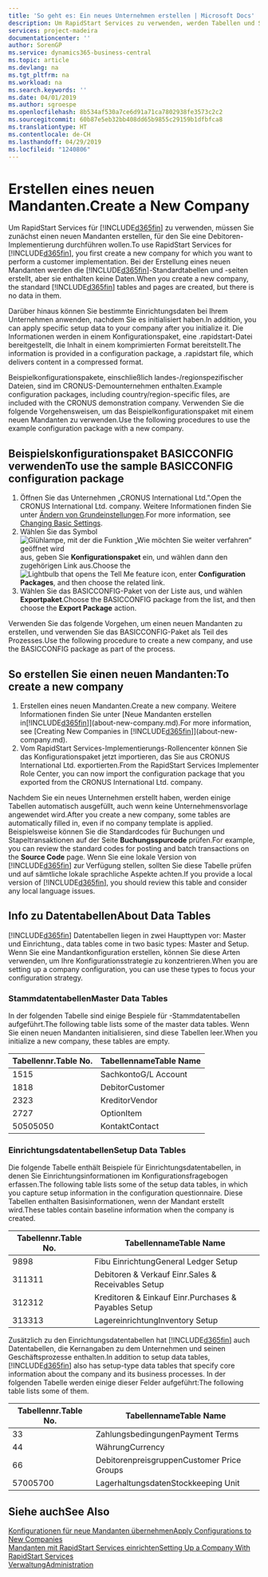 ```yaml
---
title: 'So geht es: Ein neues Unternehmen erstellen | Microsoft Docs'
description: Um RapidStart Services zu verwenden, werden Tabellen und Seiten erstellt, aber sie enthalten keine Daten.
services: project-madeira
documentationcenter: ''
author: SorenGP
ms.service: dynamics365-business-central
ms.topic: article
ms.devlang: na
ms.tgt_pltfrm: na
ms.workload: na
ms.search.keywords: ''
ms.date: 04/01/2019
ms.author: sgroespe
ms.openlocfilehash: 8b534af530a7ce6d91a71ca7802938fe3573c2c2
ms.sourcegitcommit: 60b87e5eb32bb408dd65b9855c29159b1dfbfca8
ms.translationtype: HT
ms.contentlocale: de-CH
ms.lasthandoff: 04/29/2019
ms.locfileid: "1240806"
---
```

# <a name="create-a-new-company"></a><span data-ttu-id="3d62a-103">Erstellen eines neuen Mandanten.</span><span class="sxs-lookup"><span data-stu-id="3d62a-103">Create a New Company</span></span>
<span data-ttu-id="3d62a-104">Um RapidStart Services für [!INCLUDE[d365fin](includes/d365fin_md.md)] zu verwenden, müssen Sie zunächst einen neuen Mandanten erstellen, für den Sie eine Debitoren-Implementierung durchführen wollen.</span><span class="sxs-lookup"><span data-stu-id="3d62a-104">To use RapidStart Services for [!INCLUDE[d365fin](includes/d365fin_md.md)], you first create a new company for which you want to perform a customer implementation.</span></span> <span data-ttu-id="3d62a-105">Bei der Erstellung eines neuen Mandanten werden die [!INCLUDE[d365fin](includes/d365fin_md.md)]-Standardtabellen und -seiten erstellt, aber sie enthalten keine Daten.</span><span class="sxs-lookup"><span data-stu-id="3d62a-105">When you create a new company, the standard [!INCLUDE[d365fin](includes/d365fin_md.md)] tables and pages are created, but there is no data in them.</span></span>

<span data-ttu-id="3d62a-106">Darüber hinaus können Sie bestimmte Einrichtungsdaten bei Ihrem Unternehmen anwenden, nachdem Sie es initialisiert haben.</span><span class="sxs-lookup"><span data-stu-id="3d62a-106">In addition, you can apply specific setup data to your company after you initialize it.</span></span> <span data-ttu-id="3d62a-107">Die Informationen werden in einem Konfigurationspaket, eine .rapidstart-Datei bereitgestellt, die Inhalt in einem komprimierten Format bereitstellt.</span><span class="sxs-lookup"><span data-stu-id="3d62a-107">The information is provided in a configuration package, a .rapidstart file, which delivers content in a compressed format.</span></span>  

<span data-ttu-id="3d62a-108">Beispielkonfigurationspakete, einschließlich landes-/regionspezifischer Dateien, sind im CRONUS-Demounternehmen enthalten.</span><span class="sxs-lookup"><span data-stu-id="3d62a-108">Example configuration packages, including country/region-specific files, are included with the CRONUS demonstration company.</span></span> <span data-ttu-id="3d62a-109">Verwenden Sie die folgende Vorgehensweisen, um das Beispielkonfigurationspaket mit einem neuen Mandanten zu verwenden.</span><span class="sxs-lookup"><span data-stu-id="3d62a-109">Use the following procedures to use the example configuration package with a new company.</span></span>  

## <a name="to-use-the-sample-basicconfig-configuration-package"></a><span data-ttu-id="3d62a-110">Beispielskonfigurationspaket BASICCONFIG verwenden</span><span class="sxs-lookup"><span data-stu-id="3d62a-110">To use the sample BASICCONFIG configuration package</span></span>  
1. <span data-ttu-id="3d62a-111">Öffnen Sie das Unternehmen „CRONUS International Ltd.”.</span><span class="sxs-lookup"><span data-stu-id="3d62a-111">Open the CRONUS International Ltd. company.</span></span> <span data-ttu-id="3d62a-112">Weitere Informationen finden Sie unter [Ändern von Grundeinstellungen](ui-change-basic-settings.md).</span><span class="sxs-lookup"><span data-stu-id="3d62a-112">For more information, see [Changing Basic Settings](ui-change-basic-settings.md).</span></span>
2. <span data-ttu-id="3d62a-113">Wählen Sie das Symbol ![Glühlampe, mit der die Funktion „Wie möchten Sie weiter verfahren“ geöffnet wird](media/ui-search/search_small.png "Wie möchten Sie weiter verfahren?") aus, geben Sie **Konfigurationspaket** ein, und wählen dann den zugehörigen Link aus.</span><span class="sxs-lookup"><span data-stu-id="3d62a-113">Choose the ![Lightbulb that opens the Tell Me feature](media/ui-search/search_small.png "Tell me what you want to do") icon, enter **Configuration Packages**, and then choose the related link.</span></span>  
3. <span data-ttu-id="3d62a-114">Wählen Sie das BASICCONFIG-Paket von der Liste aus, und wählen **Exportpaket**.</span><span class="sxs-lookup"><span data-stu-id="3d62a-114">Choose the BASICCONFIG package from the list, and then choose the **Export Package** action.</span></span>  

<span data-ttu-id="3d62a-115">Verwenden Sie das folgende Vorgehen, um einen neuen Mandanten zu erstellen, und verwenden Sie das BASICCONFIG-Paket als Teil des Prozesses.</span><span class="sxs-lookup"><span data-stu-id="3d62a-115">Use the following procedure to create a new company, and use the BASICCONFIG package as part of the process.</span></span>  

## <a name="to-create-a-new-company"></a><span data-ttu-id="3d62a-116">So erstellen Sie einen neuen Mandanten:</span><span class="sxs-lookup"><span data-stu-id="3d62a-116">To create a new company</span></span>  
1. <span data-ttu-id="3d62a-117">Erstellen eines neuen Mandanten.</span><span class="sxs-lookup"><span data-stu-id="3d62a-117">Create a new company.</span></span> <span data-ttu-id="3d62a-118">Weitere Informationen finden Sie unter [Neue Mandanten erstellen in[!INCLUDE[d365fin](includes/d365fin_md.md)]](about-new-company.md).</span><span class="sxs-lookup"><span data-stu-id="3d62a-118">For more information, see [Creating New Companies in [!INCLUDE[d365fin](includes/d365fin_md.md)]](about-new-company.md).</span></span>
2. <span data-ttu-id="3d62a-119">Vom RapidStart Services-Implementierungs-Rollencenter können Sie das Konfigurationspaket jetzt importieren, das Sie aus CRONUS International Ltd. exportierten.</span><span class="sxs-lookup"><span data-stu-id="3d62a-119">From the RapidStart Services Implementer Role Center, you can now import the configuration package that you exported from the CRONUS International Ltd. company.</span></span>

<span data-ttu-id="3d62a-120">Nachdem Sie ein neues Unternehmen erstellt haben, werden einige Tabellen automatisch ausgefüllt, auch wenn keine Unternehmensvorlage angewendet wird.</span><span class="sxs-lookup"><span data-stu-id="3d62a-120">After you create a new company, some tables are automatically filled in, even if no company template is applied.</span></span> <span data-ttu-id="3d62a-121">Beispielsweise können Sie die Standardcodes für Buchungen und Stapeltransaktionen auf der Seite **Buchungsspurcode** prüfen.</span><span class="sxs-lookup"><span data-stu-id="3d62a-121">For example, you can review the standard codes for posting and batch transactions on the **Source Code** page.</span></span> <span data-ttu-id="3d62a-122">Wenn Sie eine lokale Version von [!INCLUDE[d365fin](includes/d365fin_md.md)] zur Verfügung stellen, sollten Sie diese Tabelle prüfen und auf sämtliche lokale sprachliche Aspekte achten.</span><span class="sxs-lookup"><span data-stu-id="3d62a-122">If you provide a local version of [!INCLUDE[d365fin](includes/d365fin_md.md)], you should review this table and consider any local language issues.</span></span>

## <a name="about-data-tables"></a><span data-ttu-id="3d62a-123">Info zu Datentabellen</span><span class="sxs-lookup"><span data-stu-id="3d62a-123">About Data Tables</span></span>
[!INCLUDE[d365fin](includes/d365fin_md.md)]  <span data-ttu-id="3d62a-124">Datentabellen liegen in zwei Haupttypen vor: Master und Einrichtung.</span><span class="sxs-lookup"><span data-stu-id="3d62a-124">, data tables come in two basic types: Master and Setup.</span></span> <span data-ttu-id="3d62a-125">Wenn Sie eine Mandantkonfiguration erstellen, können Sie diese Arten verwenden, um Ihre Konfigurationsstrategie zu konzentrieren.</span><span class="sxs-lookup"><span data-stu-id="3d62a-125">When you are setting up a company configuration, you can use these types to focus your configuration strategy.</span></span>  

### <a name="master-data-tables"></a><span data-ttu-id="3d62a-126">Stammdatentabellen</span><span class="sxs-lookup"><span data-stu-id="3d62a-126">Master Data Tables</span></span>  
<span data-ttu-id="3d62a-127">In der folgenden Tabelle sind einige Bespiele für -Stammdatentabellen aufgeführt.</span><span class="sxs-lookup"><span data-stu-id="3d62a-127">The following table lists some of the master data tables.</span></span> <span data-ttu-id="3d62a-128">Wenn Sie einen neuen Mandanten initialisieren, sind diese Tabellen leer.</span><span class="sxs-lookup"><span data-stu-id="3d62a-128">When you initialize a new company, these tables are empty.</span></span>  

|<span data-ttu-id="3d62a-129">Tabellennr.</span><span class="sxs-lookup"><span data-stu-id="3d62a-129">Table No.</span></span>|<span data-ttu-id="3d62a-130">Tabellenname</span><span class="sxs-lookup"><span data-stu-id="3d62a-130">Table Name</span></span>|  
|-------------------|--------------------|  
|<span data-ttu-id="3d62a-131">15</span><span class="sxs-lookup"><span data-stu-id="3d62a-131">15</span></span>|<span data-ttu-id="3d62a-132">Sachkonto</span><span class="sxs-lookup"><span data-stu-id="3d62a-132">G/L Account</span></span>|  
|<span data-ttu-id="3d62a-133">18</span><span class="sxs-lookup"><span data-stu-id="3d62a-133">18</span></span>|<span data-ttu-id="3d62a-134">Debitor</span><span class="sxs-lookup"><span data-stu-id="3d62a-134">Customer</span></span>|  
|<span data-ttu-id="3d62a-135">23</span><span class="sxs-lookup"><span data-stu-id="3d62a-135">23</span></span>|<span data-ttu-id="3d62a-136">Kreditor</span><span class="sxs-lookup"><span data-stu-id="3d62a-136">Vendor</span></span>|  
|<span data-ttu-id="3d62a-137">27</span><span class="sxs-lookup"><span data-stu-id="3d62a-137">27</span></span>|<span data-ttu-id="3d62a-138">Option</span><span class="sxs-lookup"><span data-stu-id="3d62a-138">Item</span></span>|  
|<span data-ttu-id="3d62a-139">5050</span><span class="sxs-lookup"><span data-stu-id="3d62a-139">5050</span></span>|<span data-ttu-id="3d62a-140">Kontakt</span><span class="sxs-lookup"><span data-stu-id="3d62a-140">Contact</span></span>|  

### <a name="setup-data-tables"></a><span data-ttu-id="3d62a-141">Einrichtungsdatentabellen</span><span class="sxs-lookup"><span data-stu-id="3d62a-141">Setup Data Tables</span></span>  
<span data-ttu-id="3d62a-142">Die folgende Tabelle enthält Beispiele für Einrichtungsdatentabellen, in denen Sie Einrichtungsinformationen im Konfigurationsfragebogen erfassen.</span><span class="sxs-lookup"><span data-stu-id="3d62a-142">The following table lists some of the setup data tables, in which you capture setup information in the configuration questionnaire.</span></span> <span data-ttu-id="3d62a-143">Diese Tabellen enthalten Basisinformationen, wenn der Mandant erstellt wird.</span><span class="sxs-lookup"><span data-stu-id="3d62a-143">These tables contain baseline information when the company is created.</span></span>  

|<span data-ttu-id="3d62a-144">Tabellennr.</span><span class="sxs-lookup"><span data-stu-id="3d62a-144">Table No.</span></span>|<span data-ttu-id="3d62a-145">Tabellenname</span><span class="sxs-lookup"><span data-stu-id="3d62a-145">Table Name</span></span>|  
|-------------------|--------------------|  
|<span data-ttu-id="3d62a-146">98</span><span class="sxs-lookup"><span data-stu-id="3d62a-146">98</span></span>|<span data-ttu-id="3d62a-147">Fibu Einrichtung</span><span class="sxs-lookup"><span data-stu-id="3d62a-147">General Ledger Setup</span></span>|  
|<span data-ttu-id="3d62a-148">311</span><span class="sxs-lookup"><span data-stu-id="3d62a-148">311</span></span>|<span data-ttu-id="3d62a-149">Debitoren & Verkauf Einr.</span><span class="sxs-lookup"><span data-stu-id="3d62a-149">Sales & Receivables Setup</span></span>|  
|<span data-ttu-id="3d62a-150">312</span><span class="sxs-lookup"><span data-stu-id="3d62a-150">312</span></span>|<span data-ttu-id="3d62a-151">Kreditoren & Einkauf Einr.</span><span class="sxs-lookup"><span data-stu-id="3d62a-151">Purchases & Payables Setup</span></span>|  
|<span data-ttu-id="3d62a-152">313</span><span class="sxs-lookup"><span data-stu-id="3d62a-152">313</span></span>|<span data-ttu-id="3d62a-153">Lagereinrichtung</span><span class="sxs-lookup"><span data-stu-id="3d62a-153">Inventory Setup</span></span>|  

<span data-ttu-id="3d62a-154">Zusätzlich zu den Einrichtungsdatentabellen hat [!INCLUDE[d365fin](includes/d365fin_md.md)] auch Datentabellen, die Kernangaben zu dem Unternehmen und seinen Geschäftsprozesse enthalten.</span><span class="sxs-lookup"><span data-stu-id="3d62a-154">In addition to setup data tables, [!INCLUDE[d365fin](includes/d365fin_md.md)] also has setup-type data tables that specify core information about the company and its business processes.</span></span> <span data-ttu-id="3d62a-155">In der folgenden Tabelle werden einige dieser Felder aufgeführt:</span><span class="sxs-lookup"><span data-stu-id="3d62a-155">The following table lists some of them.</span></span>  

|<span data-ttu-id="3d62a-156">Tabellennr.</span><span class="sxs-lookup"><span data-stu-id="3d62a-156">Table No.</span></span>|<span data-ttu-id="3d62a-157">Tabellenname</span><span class="sxs-lookup"><span data-stu-id="3d62a-157">Table Name</span></span>|  
|-------------------|--------------------|  
|<span data-ttu-id="3d62a-158">3</span><span class="sxs-lookup"><span data-stu-id="3d62a-158">3</span></span>|<span data-ttu-id="3d62a-159">Zahlungsbedingungen</span><span class="sxs-lookup"><span data-stu-id="3d62a-159">Payment Terms</span></span>|  
|<span data-ttu-id="3d62a-160">4</span><span class="sxs-lookup"><span data-stu-id="3d62a-160">4</span></span>|<span data-ttu-id="3d62a-161">Währung</span><span class="sxs-lookup"><span data-stu-id="3d62a-161">Currency</span></span>|  
|<span data-ttu-id="3d62a-162">6</span><span class="sxs-lookup"><span data-stu-id="3d62a-162">6</span></span>|<span data-ttu-id="3d62a-163">Debitorenpreisgruppen</span><span class="sxs-lookup"><span data-stu-id="3d62a-163">Customer Price Groups</span></span>|  
|<span data-ttu-id="3d62a-164">5700</span><span class="sxs-lookup"><span data-stu-id="3d62a-164">5700</span></span>|<span data-ttu-id="3d62a-165">Lagerhaltungsdaten</span><span class="sxs-lookup"><span data-stu-id="3d62a-165">Stockkeeping Unit</span></span>|

  

## <a name="see-also"></a><span data-ttu-id="3d62a-166">Siehe auch</span><span class="sxs-lookup"><span data-stu-id="3d62a-166">See Also</span></span>  
[<span data-ttu-id="3d62a-167">Konfigurationen für neue Mandanten übernehmen</span><span class="sxs-lookup"><span data-stu-id="3d62a-167">Apply Configurations to New Companies</span></span>](admin-apply-configuration-to-new-companies.md)  
[<span data-ttu-id="3d62a-168">Mandanten mit RapidStart Services einrichten</span><span class="sxs-lookup"><span data-stu-id="3d62a-168">Setting Up a Company With RapidStart Services</span></span>](admin-set-up-a-company-with-rapidstart.md)  
[<span data-ttu-id="3d62a-169">Verwaltung</span><span class="sxs-lookup"><span data-stu-id="3d62a-169">Administration</span></span>](admin-setup-and-administration.md)
